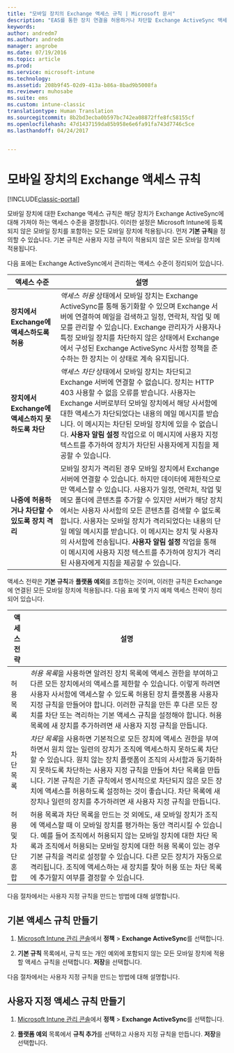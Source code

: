 ```yaml
---
title: "모바일 장치의 Exchange 액세스 규칙 | Microsoft 문서"
description: "EAS를 통한 장치 연결을 허용하거나 차단할 Exchange ActiveSync 액세스 규칙"
keywords: 
author: andredm7
ms.author: andredm
manager: angrobe
ms.date: 07/19/2016
ms.topic: article
ms.prod: 
ms.service: microsoft-intune
ms.technology: 
ms.assetid: 208b9f45-02d9-413a-b86a-8bad9b5008fa
ms.reviewer: muhosabe
ms.suite: ems
ms.custom: intune-classic
translationtype: Human Translation
ms.sourcegitcommit: 8b2bd3ecba0b597bc742ea08872ffe8fc58155cf
ms.openlocfilehash: 47d1437159da85b958e6e6fa91fa743d7746c5ce
ms.lasthandoff: 04/24/2017


---
```


# <a name="exchange-access-rules-for-mobile-devices"></a>모바일 장치의 Exchange 액세스 규칙

[!INCLUDE[classic-portal](../includes/classic-portal.md)]

모바일 장치에 대한 Exchange 액세스 규칙은 해당 장치가 Exchange ActiveSync에 대해 가져야 하는 액세스 수준을 결정합니다. 이러한 설정은 Microsoft Intune에 등록되지 않은 모바일 장치를 포함하는 모든 모바일 장치에 적용됩니다. 먼저 **기본 규칙**을 정의할 수 있습니다. 기본 규칙은 사용자 지정 규칙이 적용되지 않은 모든 모바일 장치에 적용됩니다.

다음 표에는 Exchange ActiveSync에서 관리하는 액세스 수준이 정리되어 있습니다.

|액세스 수준|설명|
|----------------|---------------|
|**장치에서 Exchange에 액세스하도록 허용**|*액세스 허용* 상태에서 모바일 장치는 Exchange ActiveSync를 통해 동기화할 수 있으며 Exchange 서버에 연결하여 메일을 검색하고 일정, 연락처, 작업 및 메모를 관리할 수 있습니다. Exchange 관리자가 사용자나 특정 모바일 장치를 차단하지 않은 상태에서 Exchange에서 구성된 Exchange ActiveSync 사서함 정책을 준수하는 한 장치는 이 상태로 계속 유지됩니다.|
|**장치에서 Exchange에 액세스하지 못하도록 차단**|*액세스 차단* 상태에서 모바일 장치는 차단되고 Exchange 서버에 연결할 수 없습니다. 장치는 HTTP 403 사용할 수 없음 오류를 받습니다. 사용자는 Exchange 서버로부터 모바일 장치에서 해당 사서함에 대한 액세스가 차단되었다는 내용의 메일 메시지를 받습니다. 이 메시지는 차단된 모바일 장치에 있을 수 없습니다. **사용자 알림 설정** 작업으로 이 메시지에 사용자 지정 텍스트를 추가하여 장치가 차단된 사용자에게 지침을 제공할 수 있습니다. |
|**나중에 허용하거나 차단할 수 있도록 장치 격리**|모바일 장치가 격리된 경우 모바일 장치에서 Exchange 서버에 연결할 수 있습니다. 하지만 데이터에 제한적으로만 액세스할 수 있습니다. 사용자가 일정, 연락처, 작업 및 메모 폴더에 콘텐츠를 추가할 수 있지만 서버가 해당 장치에서는 사용자 사서함의 모든 콘텐츠를 검색할 수 없도록 합니다. 사용자는 모바일 장치가 격리되었다는 내용의 단일 메일 메시지를 받습니다. 이 메시지는 장치 및 사용자의 사서함에 전송됩니다. **사용자 알림 설정** 작업을 통해 이 메시지에 사용자 지정 텍스트를 추가하여 장치가 격리된 사용자에게 지침을 제공할 수 있습니다.|

액세스 전략은 **기본 규칙**과 **플랫폼 예외**를 조합하는 것이며, 이러한 규칙은 Exchange에 연결된 모든 모바일 장치에 적용됩니다. 다음 표에 몇 가지 예제 액세스 전략이 정리되어 있습니다.

|액세스 전략|설명|
|-------------------|---------------|
|허용 목록|*허용 목록*을 사용하면 알려진 장치 목록에 액세스 권한을 부여하고 다른 모든 장치에서의 액세스를 제한할 수 있습니다. 이렇게 하려면 사용자 사서함에 액세스할 수 있도록 허용된 장치 플랫폼용 사용자 지정 규칙을 만들어야 합니다. 이러한 규칙을 만든 후 다른 모든 장치를 차단 또는 격리하는 기본 액세스 규칙을 설정해야 합니다. 허용 목록에 새 장치를 추가하려면 새 사용자 지정 규칙을 만듭니다.|
|차단 목록|*차단 목록*을 사용하면 기본적으로 모든 장치에 액세스 권한을 부여하면서 원치 않는 일련의 장치가 조직에 액세스하지 못하도록 차단할 수 있습니다. 원치 않는 장치 플랫폼이 조직의 사서함과 동기화하지 못하도록 차단하는 사용자 지정 규칙을 만들어 차단 목록을 만듭니다. 기본 규칙은 기존 규칙에서 명시적으로 차단되지 않은 모든 장치에 액세스를 허용하도록 설정하는 것이 좋습니다. 차단 목록에 새 장치나 일련의 장치를 추가하려면 새 사용자 지정 규칙을 만듭니다.|
|허용 및 차단 혼합|허용 목록과 차단 목록을 만드는 것 외에도, 새 모바일 장치가 조직에 액세스할 때 이 모바일 장치를 평가하는 동안 격리시킬 수 있습니다. 예를 들어 조직에서 허용되지 않는 모바일 장치에 대한 차단 목록과 조직에서 허용되는 모바일 장치에 대한 허용 목록이 있는 경우 기본 규칙을 격리로 설정할 수 있습니다. 다른 모든 장치가 자동으로 격리됩니다. 조직에 액세스하는 새 장치를 찾아 허용 또는 차단 목록에 추가할지 여부를 결정할 수 있습니다.|
다음 절차에서는 사용자 지정 규칙을 만드는 방법에 대해 설명합니다.

## <a name="create-a-default-access-rule"></a>기본 액세스 규칙 만들기

1.  [Microsoft Intune 관리 콘솔](https://manage.microsoft.com)에서 **정책** &gt; **Exchange ActiveSync**를 선택합니다.

2.  **기본 규칙** 목록에서, 규칙 또는 개인 예외에 포함되지 않는 모든 모바일 장치에 적용할 액세스 규칙을 선택합니다. **저장**을 선택합니다.

다음 절차에서는 사용자 지정 규칙을 만드는 방법에 대해 설명합니다.

## <a name="create-a-custom-access-rule"></a>사용자 지정 액세스 규칙 만들기

1. [Microsoft Intune 관리 콘솔](https://manage.microsoft.com)에서 **정책** &gt; **Exchange ActiveSync**를 선택합니다.

2.  **플랫폼 예외** 목록에서 **규칙 추가**를 선택하고 사용자 지정 규칙을 만듭니다. **저장**을 선택합니다.

